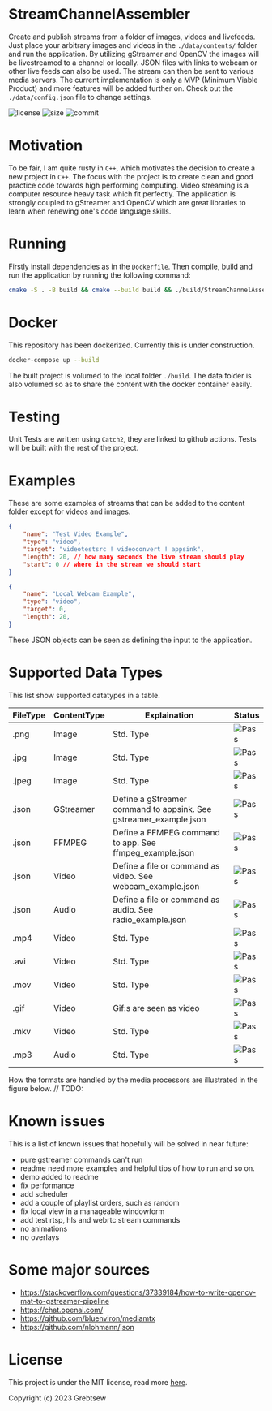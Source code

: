 # StreamChannelAssembler
 Create and publish streams from a folder of images, videos and livefeeds. Just place your arbitrary images and videos in the `./data/contents/` folder and run the application. By utilizing gStreamer and OpenCV the images will be livestreamed to a channel or locally. JSON files with links to webcam or other live feeds can also be used. The stream can then be sent to various media servers. The current implementation is only a MVP (Minimum Viable Product) and more features will be added further on. Check out the `./data/config.json` file to change settings.

![license](https://img.shields.io/github/license/grebtsew/StreamChannelAssembler)
![size](https://img.shields.io/github/repo-size/grebtsew/StreamChannelAssembler)
![commit](https://img.shields.io/github/last-commit/grebtsew/StreamChannelAssembler)


# Motivation
To be fair, I am quite rusty in `C++`, which motivates the decision to create a new project in `C++`. The focus with the project is to create clean and good practice code towards high performing computing. Video streaming is a computer resource heavy task which fit perfectly. The application is strongly coupled to gStreamer and OpenCV which are great libraries to learn when renewing one's code language skills.

# Running
Firstly install dependencies as in the `Dockerfile`.
Then compile, build and run the application by running the following command:
```bash
cmake -S . -B build && cmake --build build && ./build/StreamChannelAssembler
```

# Docker
This repository has been dockerized. Currently this is under construction.

```bash
docker-compose up --build
```
The built project is volumed to the local folder `./build`.
The data folder is also volumed so as to share the content with the docker container easily.

# Testing

Unit Tests are written using `Catch2`, they are linked to github actions. Tests will be built with the rest of the project.

# Examples

These are some examples of streams that can be added to the content folder except for videos and images.

```json
{
    "name": "Test Video Example",
    "type": "video",
    "target": "videotestsrc ! videoconvert ! appsink",
    "length": 20, // how many seconds the live stream should play
    "start": 0 // where in the stream we should start
}
```

```json
{
    "name": "Local Webcam Example",
    "type": "video",
    "target": 0,
    "length": 20,
}
```
These JSON objects can be seen as defining the input to the application.



# Supported Data Types
This list show supported datatypes in a table.

| FileType | ContentType | Explaination | Status |
|----------|----------|----------|----------|
| .png   | Image   | Std. Type | ![Pass](https://img.shields.io/badge/-Pass-brightgreen) |
| .jpg   | Image   | Std. Type  | ![Pass](https://img.shields.io/badge/-Pass-brightgreen) |
| .jpeg   | Image   | Std. Type | ![Pass](https://img.shields.io/badge/-Pass-brightgreen) |
| .json   | GStreamer   | Define a gStreamer command to appsink. See gstreamer_example.json   | ![Pass](https://img.shields.io/badge/-Untested-yellow) |
| .json   | FFMPEG   | Define a FFMPEG command to app. See ffmpeg_example.json   | ![Pass](https://img.shields.io/badge/-Untested-yellow) |
| .json   | Video   | Define a file or command as video. See webcam_example.json   | ![Pass](https://img.shields.io/badge/-Pass-brightgreen) |
| .json   | Audio   | Define a file or command as audio. See radio_example.json  | ![Pass](https://img.shields.io/badge/-Untested-yellow) |
| .mp4   | Video   | Std. Type  | ![Pass](https://img.shields.io/badge/-Untested-yellow) |
| .avi   | Video   | Std. Type | ![Pass](https://img.shields.io/badge/-Untested-yellow) |
| .mov   | Video   | Std. Type | ![Pass](https://img.shields.io/badge/-Untested-yellow) |
| .gif   | Video   | Gif:s are seen as video | ![Pass](https://img.shields.io/badge/-Untested-yellow) |
| .mkv   | Video   | Std. Type | ![Pass](https://img.shields.io/badge/-Untested-yellow) |
| .mp3   | Audio   | Std. Type | ![Pass](https://img.shields.io/badge/-Untested-yellow) |

How the formats are handled by the media processors are illustrated in the figure below.
// TODO:

# Known issues

This is a list of known issues that hopefully will be solved in near future:

* pure gstreamer commands can't run
* readme need more examples and helpful tips of how to run and so on.
* demo added to readme
* fix performance
* add scheduler
* add a couple of playlist orders, such as random
* fix local view in a manageable windowform
* add test rtsp, hls and webrtc stream commands
* no animations
* no overlays


# Some major sources

* https://stackoverflow.com/questions/37339184/how-to-write-opencv-mat-to-gstreamer-pipeline
* https://chat.openai.com/
* https://github.com/bluenviron/mediamtx
* https://github.com/nlohmann/json



# License

This project is under the MIT license, read more [here](/LICENSE).

Copyright (c) 2023 Grebtsew
